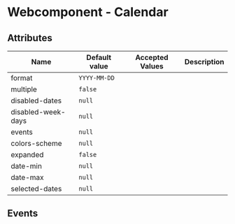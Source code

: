 Webcomponent - Calendar
===

Attributes
---

| Name               | Default value | Accepted Values | Description |
|--------------------|---------------|-----------------|-------------|
| format             | `YYYY-MM-DD`  |                 |             |
| multiple           | `false`       |                 |             |
| disabled-dates     | `null`        |                 |             |
| disabled-week-days | `null`        |                 |             |
| events             | `null`        |                 |             |
| colors-scheme      | `null`        |                 |             |
| expanded           | `false`       |                 |             |
| date-min           | `null`        |                 |             |
| date-max           | `null`        |                 |             |
| selected-dates     | `null`        |                 |             |

Events
---